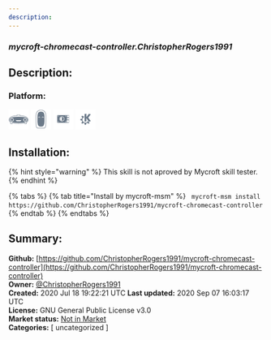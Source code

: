 ```yaml
---
description: 
---
```


### _mycroft-chromecast-controller.ChristopherRogers1991_  
## Description:  
  
  
  
### Platform:  
 ![Mark I](../.gitbook/assets/mark-1-icon.png)  ![Mark II](../.gitbook/assets/mark-2-icon.png)  ![Picroft](../.gitbook/assets/picroft-icon.png)  ![plasmoid](../.gitbook/assets/kde.png)   
## Installation:  
{% hint style="warning" %}
This skill is not aproved by Mycroft skill tester.
{% endhint %}
    
{% tabs %}
{% tab title="Install by mycroft-msm" %}
``` mycroft-msm install https://github.com/ChristopherRogers1991/mycroft-chromecast-controller```
{% endtab %}
  {% endtabs %}
    
## Summary:  
**Github:** [https://github.com/ChristopherRogers1991/mycroft-chromecast-controller](https://github.com/ChristopherRogers1991/mycroft-chromecast-controller)  
**Owner:** [@ChristopherRogers1991](https://github.com/ChristopherRogers1991)  
**Created:** 2020 Jul 18 19:22:21 UTC  **Last updated:** 2020 Sep 07 16:03:17 UTC  
**License:** GNU General Public License v3.0  
**Market status:** [Not in Market](https://market.mycroft.ai/skill/)  
**Categories:** [ uncategorized ]   
